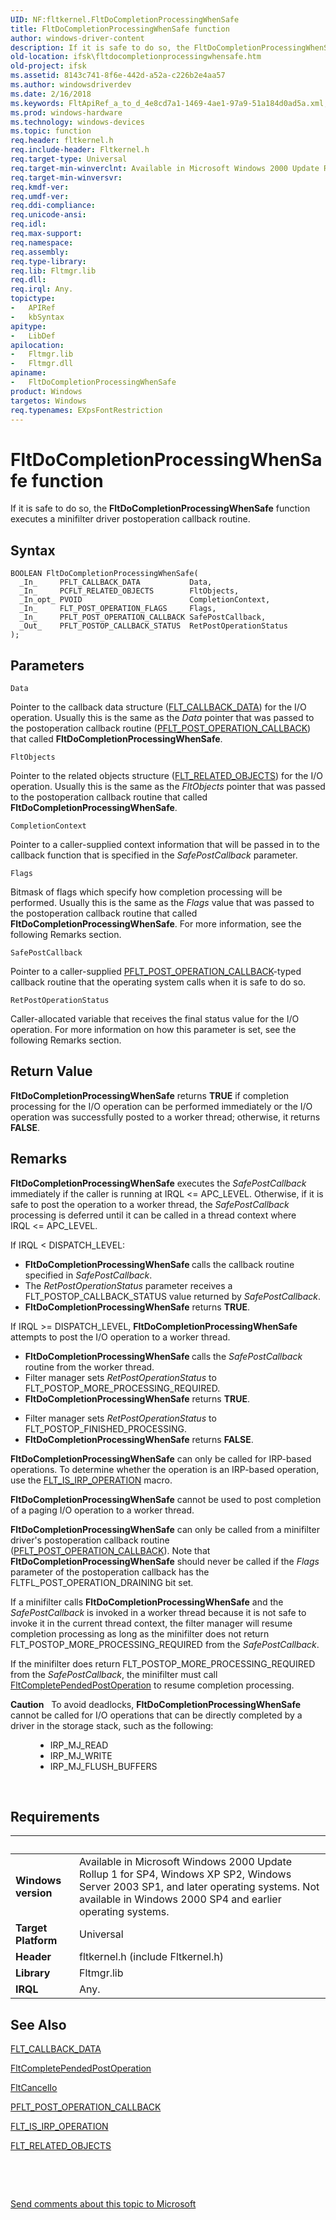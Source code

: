 ```yaml
---
UID: NF:fltkernel.FltDoCompletionProcessingWhenSafe
title: FltDoCompletionProcessingWhenSafe function
author: windows-driver-content
description: If it is safe to do so, the FltDoCompletionProcessingWhenSafe function executes a minifilter driver postoperation callback routine.
old-location: ifsk\fltdocompletionprocessingwhensafe.htm
old-project: ifsk
ms.assetid: 8143c741-8f6e-442d-a52a-c226b2e4aa57
ms.author: windowsdriverdev
ms.date: 2/16/2018
ms.keywords: FltApiRef_a_to_d_4e8cd7a1-1469-4ae1-97a9-51a184d0ad5a.xml, FltDoCompletionProcessingWhenSafe routine [Installable File System Drivers], fltkernel/FltDoCompletionProcessingWhenSafe, ifsk.fltdocompletionprocessingwhensafe, FltDoCompletionProcessingWhenSafe
ms.prod: windows-hardware
ms.technology: windows-devices
ms.topic: function
req.header: fltkernel.h
req.include-header: Fltkernel.h
req.target-type: Universal
req.target-min-winverclnt: Available in Microsoft Windows 2000 Update Rollup 1 for SP4, Windows XP SP2, Windows Server 2003 SP1, and later operating systems. Not available in Windows 2000 SP4 and earlier operating systems.
req.target-min-winversvr: 
req.kmdf-ver: 
req.umdf-ver: 
req.ddi-compliance: 
req.unicode-ansi: 
req.idl: 
req.max-support: 
req.namespace: 
req.assembly: 
req.type-library: 
req.lib: Fltmgr.lib
req.dll: 
req.irql: Any.
topictype:
-	APIRef
-	kbSyntax
apitype:
-	LibDef
apilocation:
-	Fltmgr.lib
-	Fltmgr.dll
apiname:
-	FltDoCompletionProcessingWhenSafe
product: Windows
targetos: Windows
req.typenames: EXpsFontRestriction
---
```



# FltDoCompletionProcessingWhenSafe function
If it is safe to do so, the <b>FltDoCompletionProcessingWhenSafe</b> function executes a minifilter driver postoperation callback routine.

## Syntax

````
BOOLEAN FltDoCompletionProcessingWhenSafe(
  _In_     PFLT_CALLBACK_DATA           Data,
  _In_     PCFLT_RELATED_OBJECTS        FltObjects,
  _In_opt_ PVOID                        CompletionContext,
  _In_     FLT_POST_OPERATION_FLAGS     Flags,
  _In_     PFLT_POST_OPERATION_CALLBACK SafePostCallback,
  _Out_    PFLT_POSTOP_CALLBACK_STATUS  RetPostOperationStatus
);
````

## Parameters

`Data`

Pointer to the callback data structure (<a href="..\fltkernel\ns-fltkernel-_flt_callback_data.md">FLT_CALLBACK_DATA</a>) for the I/O operation. Usually this is the same as the <i>Data</i> pointer that was passed to the postoperation callback routine (<a href="..\fltkernel\nc-fltkernel-pflt_post_operation_callback.md">PFLT_POST_OPERATION_CALLBACK</a>) that called <b>FltDoCompletionProcessingWhenSafe</b>.

`FltObjects`

Pointer to the related objects structure (<a href="..\fltkernel\ns-fltkernel-_flt_related_objects.md">FLT_RELATED_OBJECTS</a>) for the I/O operation. Usually this is the same as the <i>FltObjects</i> pointer that was passed to the postoperation callback routine that called <b>FltDoCompletionProcessingWhenSafe</b>.

`CompletionContext`

Pointer to a caller-supplied context information that will be passed in to the callback function that is specified in the <i>SafePostCallback</i> parameter.

`Flags`

Bitmask of flags which specify how completion processing will be performed. Usually this is the same as the <i>Flags</i> value that was passed to the postoperation callback routine that called <b>FltDoCompletionProcessingWhenSafe</b>. For more information, see the following Remarks section.

`SafePostCallback`

Pointer to a caller-supplied <a href="..\fltkernel\nc-fltkernel-pflt_post_operation_callback.md">PFLT_POST_OPERATION_CALLBACK</a>-typed callback routine that the operating system calls when it is safe to do so.

`RetPostOperationStatus`

Caller-allocated variable that receives the final status value for the I/O operation. For more information on how this parameter is set, see the following Remarks section.


## Return Value

<b>FltDoCompletionProcessingWhenSafe</b> returns <b>TRUE</b> if completion processing for the I/O operation can be performed immediately or the I/O operation was successfully posted to a worker thread; otherwise, it returns <b>FALSE</b>.

## Remarks

<b>FltDoCompletionProcessingWhenSafe</b> executes the <i>SafePostCallback</i> immediately if the caller is running at IRQL &lt;= APC_LEVEL. Otherwise, if it is safe to post the operation to a worker thread, the <i>SafePostCallback</i> processing is deferred until it can be called in a thread context where IRQL &lt;= APC_LEVEL.

If IRQL &lt; DISPATCH_LEVEL:

<ul>
<li>
<b>FltDoCompletionProcessingWhenSafe </b>calls the callback routine specified in <i>SafePostCallback</i>.

</li>
<li>
The <i>RetPostOperationStatus</i> parameter receives a FLT_POSTOP_CALLBACK_STATUS value returned by <i>SafePostCallback</i>.

</li>
<li>
<b>FltDoCompletionProcessingWhenSafe</b> returns <b>TRUE</b>.

</li>
</ul>
If IRQL &gt;= DISPATCH_LEVEL, <b>FltDoCompletionProcessingWhenSafe</b> attempts to post the I/O operation to a worker thread. 

<ul>
<li><b>FltDoCompletionProcessingWhenSafe </b>calls the <i>SafePostCallback</i> routine from the worker thread.</li>
<li> Filter manager sets <i>RetPostOperationStatus</i> to FLT_POSTOP_MORE_PROCESSING_REQUIRED.</li>
<li><b>FltDoCompletionProcessingWhenSafe</b> returns <b>TRUE</b>.</li>
</ul>
<ul>
<li>Filter manager sets <i>RetPostOperationStatus</i> to FLT_POSTOP_FINISHED_PROCESSING.</li>
<li><b>FltDoCompletionProcessingWhenSafe</b> returns <b>FALSE</b>.</li>
</ul>
<b>FltDoCompletionProcessingWhenSafe</b> can only be called for IRP-based operations. To determine whether the operation is an IRP-based operation, use the <a href="https://msdn.microsoft.com/library/windows/hardware/ff544654">FLT_IS_IRP_OPERATION</a> macro. 

<b>FltDoCompletionProcessingWhenSafe</b> cannot be used to post completion of a paging I/O operation to a worker thread.

<b>FltDoCompletionProcessingWhenSafe</b> can only be called from a minifilter driver's postoperation callback routine (<a href="..\fltkernel\nc-fltkernel-pflt_post_operation_callback.md">PFLT_POST_OPERATION_CALLBACK</a>). Note that <b>FltDoCompletionProcessingWhenSafe</b> should never be called if the <i>Flags</i> parameter of the postoperation callback has the FLTFL_POST_OPERATION_DRAINING bit set. 

If a minifilter calls <b>FltDoCompletionProcessingWhenSafe</b> and the <i>SafePostCallback</i> is invoked in a worker thread because it is not safe to invoke it in the current thread context, the filter manager will resume completion processing as long as the minifilter does not return FLT_POSTOP_MORE_PROCESSING_REQUIRED from the <i>SafePostCallback</i>.

If the minifilter does return FLT_POSTOP_MORE_PROCESSING_REQUIRED from the <i>SafePostCallback</i>, the minifilter must call <a href="..\fltkernel\nf-fltkernel-fltcompletependedpostoperation.md">FltCompletePendedPostOperation</a> to resume completion processing.

<div class="alert"><b>Caution</b>    To avoid deadlocks, <b>FltDoCompletionProcessingWhenSafe</b> cannot be called for I/O operations that can be directly completed by a driver in the storage stack, such as the following:<dl>
<dd>
<ul>
<li> IRP_MJ_READ</li>
<li> IRP_MJ_WRITE</li>
<li> IRP_MJ_FLUSH_BUFFERS</li>
</ul>
</dd>
</dl>
</div>
<div> </div>

## Requirements
| &nbsp; | &nbsp; |
| ---- |:---- |
| **Windows version** | Available in Microsoft Windows 2000 Update Rollup 1 for SP4, Windows XP SP2, Windows Server 2003 SP1, and later operating systems. Not available in Windows 2000 SP4 and earlier operating systems.  |
| **Target Platform** | Universal |
| **Header** | fltkernel.h (include Fltkernel.h) |
| **Library** | Fltmgr.lib |
| **IRQL** | Any. |

## See Also

<a href="..\fltkernel\ns-fltkernel-_flt_callback_data.md">FLT_CALLBACK_DATA</a>



<a href="..\fltkernel\nf-fltkernel-fltcompletependedpostoperation.md">FltCompletePendedPostOperation</a>



<a href="..\fltkernel\nf-fltkernel-fltcancelio.md">FltCancelIo</a>



<a href="..\fltkernel\nc-fltkernel-pflt_post_operation_callback.md">PFLT_POST_OPERATION_CALLBACK</a>



<a href="https://msdn.microsoft.com/library/windows/hardware/ff544654">FLT_IS_IRP_OPERATION</a>



<a href="..\fltkernel\ns-fltkernel-_flt_related_objects.md">FLT_RELATED_OBJECTS</a>



 

 

<a href="mailto:wsddocfb@microsoft.com?subject=Documentation%20feedback [ifsk\ifsk]:%20FltDoCompletionProcessingWhenSafe routine%20 RELEASE:%20(2/16/2018)&amp;body=%0A%0APRIVACY STATEMENT%0A%0AWe use your feedback to improve the documentation. We don't use your email address for any other purpose, and we'll remove your email address from our system after the issue that you're reporting is fixed. While we're working to fix this issue, we might send you an email message to ask for more info. Later, we might also send you an email message to let you know that we've addressed your feedback.%0A%0AFor more info about Microsoft's privacy policy, see http://privacy.microsoft.com/en-us/default.aspx." title="Send comments about this topic to Microsoft">Send comments about this topic to Microsoft</a>